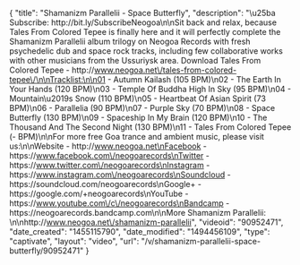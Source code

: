 {
    "title": "Shamanizm Parallelii - Space Butterfly",
    "description": "\u25ba Subscribe: http:\/\/bit.ly\/SubscribeNeogoa\n\nSit back and relax, because Tales From Colored Tepee is finally here and it will perfectly complete the Shamanizm Parallelii album trilogy on Neogoa Records with fresh psychedelic dub and space rock tracks, including few collaborative works with other musicians from the Ussuriysk area. Download Tales From Colored Tepee - http:\/\/www.neogoa.net\/tales-from-colored-tepee\/\n\nTracklist:\n\n01 - Autumn Kailash (105 BPM)\n02 - The Earth In Your Hands (120 BPM)\n03 - Temple Of Buddha High In Sky (95 BPM)\n04 - Mountain\u2019s Snow (110 BPM)\n05 - Heartbeat Of Asian Spirit (73 BPM)\n06 - Parallelia (90 BPM)\n07 - Purple Sky (70 BPM)\n08 - Space Butterfly (130 BPM)\n09 - Spaceship In My Brain (120 BPM)\n10 - The Thousand And The Second Night (130 BPM)\n11 - Tales From Colored Tepee (- BPM)\n\nFor more free Goa trance and ambient music, please visit us:\n\nWebsite - http:\/\/www.neogoa.net\nFacebook - https:\/\/www.facebook.com\/neogoarecords\nTwitter - https:\/\/www.twitter.com\/neogoarecords\nInstagram - https:\/\/www.instagram.com\/neogoarecords\nSoundcloud - https:\/\/soundcloud.com\/neogoarecords\nGoogle+ - https:\/\/google.com\/+neogoarecords\nYouTube - https:\/\/www.youtube.com\/c\/neogoarecords\nBandcamp - https:\/\/neogoarecords.bandcamp.com\n\nMore Shamanizm Parallelii: \n\nhttp:\/\/www.neogoa.net\/shamanizm-parallelii",
    "videoid": "90952471",
    "date_created": "1455115790",
    "date_modified": "1494456109",
    "type": "captivate",
    "layout": "video",
    "url": "\/v\/shamanizm-parallelii-space-butterfly\/90952471"
}